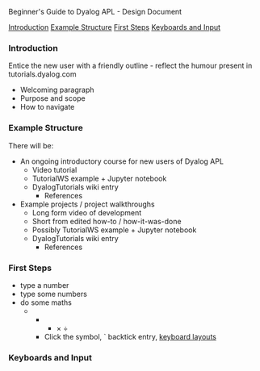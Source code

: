Beginner's Guide to Dyalog APL - Design Document

[Introduction](#introduction)
[Example Structure](#example-structure)
[First Steps](#first-steps)
[Keyboards and Input](#keyboards-and-input)

### Introduction
Entice the new user with a friendly outline - reflect the humour present in tutorials.dyalog.com
- Welcoming paragraph
- Purpose and scope
- How to navigate

### Example Structure
There will be:  
- An ongoing introductory course for new users of Dyalog APL
  - Video tutorial
  - TutorialWS example + Jupyter notebook
  - DyalogTutorials wiki entry
    - References
- Example projects / project walkthroughs
  - Long form video of development
  - Short from edited how-to / how-it-was-done
  - Possibly TutorialWS example + Jupyter notebook
  - DyalogTutorials wiki entry
    - References

### First Steps
- type a number
- type some numbers
- do some maths
  - + - × ÷
    - Click the symbol, ` backtick entry, [keyboard layouts](#keyboards-and-input)

### Keyboards and Input

